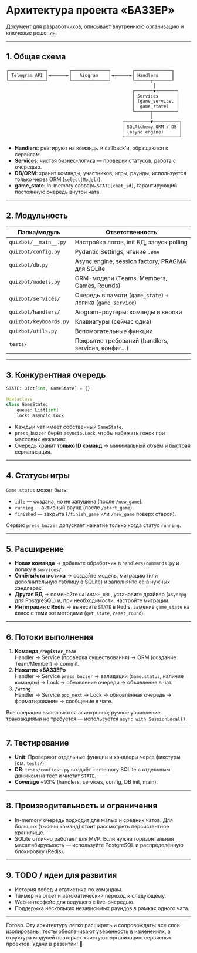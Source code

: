 # Архитектура проекта «БАЗЗЕР»

Документ для разработчиков, описывает внутреннюю организацию и ключевые решения.

---

## 1. Общая схема

```
┌──────────────┐        ┌──────────────┐        ┌──────────────╖
│ Telegram API │◄──────►│   Aiogram    │◄──────►│ Handlers     ║
└──────────────┘        └──────────────┘        └──────┬───────╜
                                                        │
                                                ┌───────▼────────┐
                                                │ Services       │
                                                │ (game_service, │
                                                │  game_state)   │
                                                └──────┬─────────┘
                                                       │
                                            ┌──────────▼──────────┐
                                            │ SQLAlchemy ORM / DB │
                                            │ (async engine)      │
                                            └─────────────────────┘
```

- **Handlers**: реагируют на команды и callback’и, обращаются к сервисам.
- **Services**: чистая бизнес-логика — проверки статусов, работа с очередью.
- **DB/ORM**: хранит команды, участников, игры, раунды; используется только через ORM (`select(Model)`).
- **game_state**: in-memory словарь `STATE[chat_id]`, гарантирующий постоянную очередь внутри чата.

---

## 2. Модульность

| Папка/модуль             | Ответственность                                   |
|--------------------------|---------------------------------------------------|
| `quizbot/__main__.py`    | Настройка логов, init БД, запуск polling          |
| `quizbot/config.py`      | Pydantic Settings, чтение `.env`                  |
| `quizbot/db.py`          | Async engine, session factory, PRAGMA для SQLite  |
| `quizbot/models.py`      | ORM-модели (Teams, Members, Games, Rounds)        |
| `quizbot/services/`      | Очередь в памяти (`game_state`) + логика (`game_service`) |
| `quizbot/handlers/`      | Aiogram-роутеры: команды и кнопки                 |
| `quizbot/keyboards.py`   | Клавиатуры (сейчас одна)                          |
| `quizbot/utils.py`       | Вспомогательные функции                           |
| `tests/`                 | Покрытие требований (handlers, services, конфиг…) |

---

## 3. Конкурентная очередь

```python
STATE: Dict[int, GameState] = {}

@dataclass
class GameState:
    queue: List[int]
    lock: asyncio.Lock
```

- Каждый чат имеет собственный `GameState`.
- `press_buzzer` берёт `asyncio.Lock`, чтобы избежать гонок при массовых нажатиях.
- Очередь хранит **только ID команд** → минимальный объём и быстрая сериализация.

---

## 4. Статусы игры

`Game.status` может быть:
- `idle` — создана, но не запущена (после `/new_game`).
- `running` — активный раунд (после `/start_game`).
- `finished` — закрыта (`/finish_game` или `/new_game` поверх старой).

Сервис `press_buzzer` допускает нажатие только когда статус `running`.

---

## 5. Расширение

- **Новая команда** → добавьте обработчик в `handlers/commands.py` и логику в `services/`.
- **Отчёты/статистика** → создайте модель, миграцию (или дополнительную таблицу в SQLite) и заполняйте её в нужных хэндлерах.
- **Другая БД** → поменяйте `DATABASE_URL`, установите драйвер (`asyncpg` для PostgreSQL) и, при необходимости, настройте миграции.
- **Интеграция с Redis** → вынесите `STATE` в Redis, заменив `game_state` на класс с теми же методами (`get_state`, `reset_round`).

---

## 6. Потоки выполнения

1. **Команда `/register_team`**  
   Handler → Service (проверка существования) → ORM (создание Team/Member) → commit.
2. **Нажатие «БАЗЗЕР»**  
   Handler → Service `press_buzzer` → валидации (`Game.status`, наличие команды) → Lock → обновление очереди → объявление в чат.
3. **`/wrong`**  
   Handler → Service `pop_next` → Lock → обновлённая очередь → форматирование → сообщение в чате.

Все операции выполняются асинхронно; ручное управление транзакциями не требуется — используется `async with SessionLocal()`.

---

## 7. Тестирование

- **Unit**: Проверяют отдельные функции и хэндлеры через фикстуры (см. `tests/`).
- **DB**: `tests/conftest.py` создаёт in-memory SQLite с отдельным движком на тест и чистит `STATE`.
- **Coverage** ~93% (handlers, services, config, DB init, main).

---

## 8. Производительность и ограничения

- In-memory очередь подходит для малых и средних чатов. Для больших (тысячи команд) стоит рассмотреть персистентное хранилище.
- SQLite отлично работает для MVP. Если нужна горизонтальная масштабируемость — используйте PostgreSQL и распределённую блокировку (Redis).

---

## 9. TODO / идеи для развития

- История побед и статистика по командам.
- Таймер на ответ и автоматический переход к следующему.
- Web-интерфейс для ведущего с live-очередью.
- Поддержка нескольких независимых раундов в рамках одного чата.

---

Готово. Эту архитектуру легко расширять и сопровождать: все слои изолированы, тесты обеспечивают уверенность в изменениях, а структура модулей повторяет «чистую» организацию сервисных проектов. Удачи в развитии! 🚀
